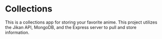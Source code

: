 # Collections
This is a collections app for storing your favorite anime. This project utilizes the Jikan API, MongoDB, and the Express server to pull and store information. 

